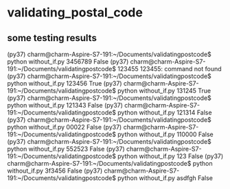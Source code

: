 # validating_postal_code

## some testing results
(py37) charm@charm-Aspire-S7-191:~/Documents/validatingpostcode$ python without_if.py 
3456789
False
(py37) charm@charm-Aspire-S7-191:~/Documents/validatingpostcode$ 123455
123455: command not found
(py37) charm@charm-Aspire-S7-191:~/Documents/validatingpostcode$ python without_if.py 
123456
True
(py37) charm@charm-Aspire-S7-191:~/Documents/validatingpostcode$ python without_if.py 
131245
True
(py37) charm@charm-Aspire-S7-191:~/Documents/validatingpostcode$ python without_if.py 
121343
False
(py37) charm@charm-Aspire-S7-191:~/Documents/validatingpostcode$ python without_if.py 
121314
False
(py37) charm@charm-Aspire-S7-191:~/Documents/validatingpostcode$ python without_if.py 
00022
False
(py37) charm@charm-Aspire-S7-191:~/Documents/validatingpostcode$ python without_if.py 
110000
False
(py37) charm@charm-Aspire-S7-191:~/Documents/validatingpostcode$ python without_if.py 
552523
False
(py37) charm@charm-Aspire-S7-191:~/Documents/validatingpostcode$ python without_if.py 
123
False
(py37) charm@charm-Aspire-S7-191:~/Documents/validatingpostcode$ python without_if.py 
3f3456
False
(py37) charm@charm-Aspire-S7-191:~/Documents/validatingpostcode$ python without_if.py 
asdfgh
False

